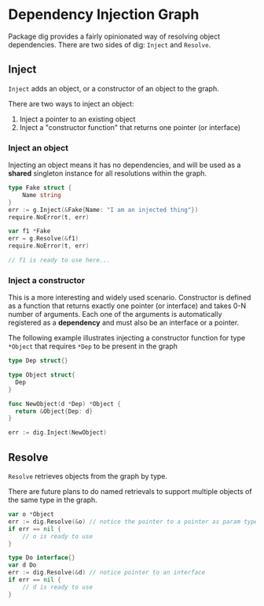 # Dependency Injection Graph

Package dig provides a fairly opinionated way of resolving object dependencies.
There are two sides of dig: `Inject` and `Resolve`.

## Inject

`Inject` adds an object, or a constructor of an object to the graph.

There are two ways to inject an object:

1. Inject a pointer to an existing object
1. Inject a "constructor function" that returns one pointer (or interface)

### Inject an object

Injecting an object means it has no dependencies, and will be used as a
**shared** singleton instance for all resolutions within the graph.

```go
type Fake struct {
    Name string
}
err := g.Inject(&Fake{Name: "I am an injected thing"})
require.NoError(t, err)

var f1 *Fake
err = g.Resolve(&f1)
require.NoError(t, err)

// f1 is ready to use here...
```

### Inject a constructor

This is a more interesting and widely used scenario. Constructor is defined as a
function that returns exactly one pointer (or interface) and takes 0-N number of
arguments. Each one of the arguments is automatically registered as a
**dependency** and must also be an interface or a pointer.

The following example illustrates injecting a constructor function for type
`*Object` that requires `*Dep` to be present in the graph

```go
type Dep struct{}

type Object struct{
  Dep
}

func NewObject(d *Dep) *Object {
  return &Object{Dep: d}
}

err := dig.Inject(NewObject)
```

## Resolve

`Resolve` retrieves objects from the graph by type.

There are future plans to do named retrievals to support multiple
objects of the same type in the graph.

```go
var o *Object
err := dig.Resolve(&o) // notice the pointer to a pointer as param type
if err == nil {
    // o is ready to use
}

type Do interface{}
var d Do
err := dig.Resolve(&d) // notice pointer to an interface
if err == nil {
    // d is ready to use
}
```
